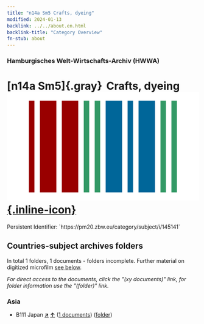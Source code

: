 ```yaml
---
title: "n14a Sm5 Crafts, dyeing"
modified: 2024-01-13
backlink: ../../about.en.html
backlink-title: "Category Overview"
fn-stub: about
---
```


### Hamburgisches Welt-Wirtschafts-Archiv (HWWA)

# [n14a Sm5]{.gray}&#8201; Crafts, dyeing &#160; [![Wikidata](/images/Wikidata-logo.svg "Wikidata"){.inline-icon}](http://www.wikidata.org/entity/Q104710677)

<div class="hint">Persistent Identifier: `https://pm20.zbw.eu/category/subject/i/145141`</div>







## Countries-subject archives folders







In total 1 folders, 1 documents - folders incomplete. Further material on digitized microfilm [see below](#filmsections).

_For direct access to the documents, click the "(xy documents)" link, for folder information use the "(folder)" link._



### Asia

- B111 Japan [**&nearr;**](../../../geo/i/141272/about.en.html "Japan (all folders)") [**&uarr;**](../../../geo/about.en.html#B111 "Country category system") (<a href="https://pm20.zbw.eu/iiifview/folder/sh/141272,145141" title="about: Japan : Crafts, dyeing" target="_blank">1 documents</a>) ([folder](../../../../folder/sh/1412xx/141272/1451xx/145141/about.en.html))



<a id="filmsections" />













